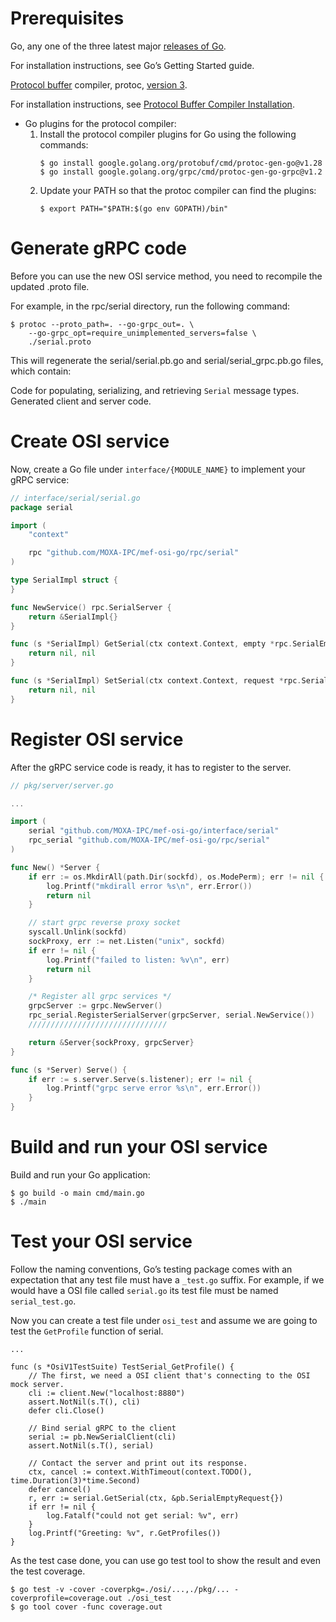 # Prerequisites
Go, any one of the three latest major [releases of Go](https://golang.org/doc/devel/release.html).

For installation instructions, see Go’s Getting Started guide.

[Protocol buffer](https://developers.google.com/protocol-buffers) compiler, protoc, [version 3](https://protobuf.dev/programming-guides/proto3).

For installation instructions, see [Protocol Buffer Compiler Installation](https://grpc.io/docs/protoc-installation/).

- Go plugins for the protocol compiler:
    1. Install the protocol compiler plugins for Go using the following commands:
        ```
        $ go install google.golang.org/protobuf/cmd/protoc-gen-go@v1.28
        $ go install google.golang.org/grpc/cmd/protoc-gen-go-grpc@v1.2
        ```
    2. Update your PATH so that the protoc compiler can find the plugins:
        ```
        $ export PATH="$PATH:$(go env GOPATH)/bin"
        ```

# Generate gRPC code
Before you can use the new OSI service method, you need to recompile the updated .proto file.

For example, in the rpc/serial directory, run the following command:
```
$ protoc --proto_path=. --go-grpc_out=. \
    --go-grpc_opt=require_unimplemented_servers=false \
    ./serial.proto
```

This will regenerate the serial/serial.pb.go and serial/serial_grpc.pb.go files, which contain:

Code for populating, serializing, and retrieving `Serial` message types.
Generated client and server code.

# Create OSI service
Now, create a Go file under `interface/{MODULE_NAME}` to implement your gRPC service:
```go
// interface/serial/serial.go
package serial

import (
	"context"

	rpc "github.com/MOXA-IPC/mef-osi-go/rpc/serial"
)

type SerialImpl struct {
}

func NewService() rpc.SerialServer {
	return &SerialImpl{}
}

func (s *SerialImpl) GetSerial(ctx context.Context, empty *rpc.SerialEmptyRequest) (*rpc.SerialReply, error) {
	return nil, nil
}

func (s *SerialImpl) SetSerial(ctx context.Context, request *rpc.SerialRequest) (*rpc.SerialReply, error) {
	return nil, nil
}

```

# Register OSI service
After the gRPC service code is ready, it has to register to the server.

```go
// pkg/server/server.go

...

import (
    serial "github.com/MOXA-IPC/mef-osi-go/interface/serial"
	rpc_serial "github.com/MOXA-IPC/mef-osi-go/rpc/serial"
)

func New() *Server {
	if err := os.MkdirAll(path.Dir(sockfd), os.ModePerm); err != nil {
		log.Printf("mkdirall error %s\n", err.Error())
		return nil
	}

	// start grpc reverse proxy socket
	syscall.Unlink(sockfd)
	sockProxy, err := net.Listen("unix", sockfd)
	if err != nil {
		log.Printf("failed to listen: %v\n", err)
		return nil
	}

	/* Register all grpc services */
	grpcServer := grpc.NewServer()
	rpc_serial.RegisterSerialServer(grpcServer, serial.NewService())
	///////////////////////////////

	return &Server{sockProxy, grpcServer}
}

func (s *Server) Serve() {
	if err := s.server.Serve(s.listener); err != nil {
		log.Printf("grpc serve error %s\n", err.Error())
	}
}

```

# Build and run your OSI service
Build and run your Go application:

```shell
$ go build -o main cmd/main.go
$ ./main
```

# Test your OSI service
Follow the naming conventions, Go’s testing package comes with an expectation that any test file must have a `_test.go` suffix. For example, if we would have a OSI file called `serial.go` its test file must be named `serial_test.go`.

Now you can create a test file under `osi_test` and assume we are going to test the `GetProfile` function of serial.
```
...

func (s *OsiV1TestSuite) TestSerial_GetProfile() {
    // The first, we need a OSI client that's connecting to the OSI mock server.
	cli := client.New("localhost:8880")
	assert.NotNil(s.T(), cli)
	defer cli.Close()

    // Bind serial gRPC to the client
	serial := pb.NewSerialClient(cli)
	assert.NotNil(s.T(), serial)

	// Contact the server and print out its response.
	ctx, cancel := context.WithTimeout(context.TODO(), time.Duration(3)*time.Second)
	defer cancel()
	r, err := serial.GetSerial(ctx, &pb.SerialEmptyRequest{})
	if err != nil {
		log.Fatalf("could not get serial: %v", err)
	}
	log.Printf("Greeting: %v", r.GetProfiles())
}
```

As the test case done, you can use go test tool to show the result and even the test coverage.
```shell
$ go test -v -cover -coverpkg=./osi/...,./pkg/... -coverprofile=coverage.out ./osi_test
$ go tool cover -func coverage.out
```
